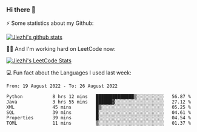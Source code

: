 ### Hi there 👋


⚡ Some statistics about my Github:


[![Jiezhi's github stats](https://github-readme-stats.vercel.app/api?username=Jiezhi&show_icons=true)](https://github.com/Jiezhi/github-readme-stats)


🙇🏼 And I'm working hard on LeetCode now:

[![Jiezhi's LeetCode Stats](https://leetcode-stats.vercel.app/api?username=Jiezhi&theme=Light)](https://leetcode.com/Jiezhi/)

💻 Fun fact about the Languages I used last week:

<!--START_SECTION:waka-->

```text
From: 19 August 2022 - To: 26 August 2022

Python           8 hrs 12 mins   ██████████████▒░░░░░░░░░░   56.87 %
Java             3 hrs 55 mins   ██████▓░░░░░░░░░░░░░░░░░░   27.12 %
XML              45 mins         █▒░░░░░░░░░░░░░░░░░░░░░░░   05.25 %
SQL              39 mins         █░░░░░░░░░░░░░░░░░░░░░░░░   04.61 %
Properties       39 mins         █░░░░░░░░░░░░░░░░░░░░░░░░   04.54 %
TOML             11 mins         ▒░░░░░░░░░░░░░░░░░░░░░░░░   01.37 %
```

<!--END_SECTION:waka-->


<!--
[![Top Langs](https://github-readme-stats.vercel.app/api/top-langs/?username=Jiezhi&hide=javascript,html)](https://github.com/Jiezhi/github-readme-stats)

**Jiezhi/Jiezhi** is a ✨ _special_ ✨ repository because its `README.md` (this file) appears on your GitHub profile.

Here are some ideas to get you started:

- 🔭 I’m currently working on ...
- 🌱 I’m currently learning ...
- 👯 I’m looking to collaborate on ...
- 🤔 I’m looking for help with ...
- 💬 Ask me about ...
- 📫 How to reach me: ...
- 😄 Pronouns: ...
- ⚡ Fun fact: ...
-->

